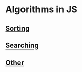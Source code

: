 # Algorithms in JS

## [Sorting](https://github.com/artem-solovev/algorithms/tree/master/sorting)
## [Searching](https://github.com/artem-solovev/algorithms/tree/master/searching)
## [Other](https://github.com/artem-solovev/algorithms/tree/master/other)
